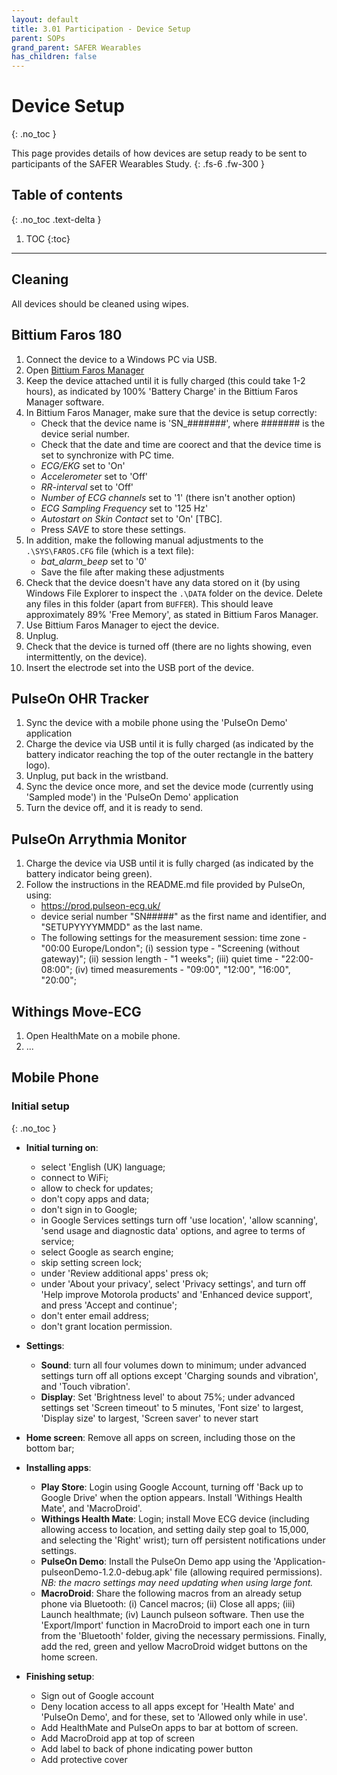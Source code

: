 ```yaml
---
layout: default
title: 3.01 Participation - Device Setup
parent: SOPs
grand_parent: SAFER Wearables
has_children: false
---
```


# Device Setup
{: .no_toc }

This page provides details of how devices are setup ready to be sent to participants of the SAFER Wearables Study.
{: .fs-6 .fw-300 }

## Table of contents
{: .no_toc .text-delta }

1. TOC
{:toc}

---

## Cleaning

All devices should be cleaned using wipes.

## Bittium Faros 180

1. Connect the device to a Windows PC via USB.
2. Open [Bittium Faros Manager](https://www.bittium.com/medical/support)
3. Keep the device attached until it is fully charged (this could take 1-2 hours), as indicated by 100&#37; 'Battery Charge' in the Bittium Faros Manager software.
4. In Bittium Faros Manager, make sure that the device is setup correctly:
   - Check that the device name is 'SN_#######', where ####### is the device serial number.
   - Check that the date and time are coorect and that the device time is set to synchronize with PC time.
   - _ECG/EKG_ set to 'On'
   - _Accelerometer_ set to 'Off'
   - _RR-interval_ set to 'Off'
   - _Number of ECG channels_ set to '1' (there isn't another option)
   - _ECG Sampling Frequency_ set to '125 Hz'
   - _Autostart on Skin Contact_ set to 'On' [TBC].
   - Press _SAVE_ to store these settings.
5. In addition, make the following manual adjustments to the `.\SYS\FAROS.CFG` file (which is a text file):
   - _bat_alarm_beep_ set to '0'
   - Save the file after making these adjustments
6. Check that the device doesn't have any data stored on it (by using Windows File Explorer to inspect the `.\DATA` folder on the device. Delete any files in this folder (apart from `BUFFER`). This should leave approximately 89&#37; 'Free Memory', as stated in Bittium Faros Manager.
7. Use Bittium Faros Manager to eject the device.
8. Unplug.
9. Check that the device is turned off (there are no lights showing, even intermittently, on the device).
10. Insert the electrode set into the USB port of the device.


## PulseOn OHR Tracker

1. Sync the device with a mobile phone using the 'PulseOn Demo' application
2. Charge the device via USB until it is fully charged (as indicated by the battery indicator reaching the top of the outer rectangle in the battery logo).
3. Unplug, put back in the wristband.
4. Sync the device once more, and set the device mode (currently using 'Sampled mode') in the 'PulseOn Demo' application
5. Turn the device off, and it is ready to send.

## PulseOn Arrythmia Monitor

1. Charge the device via USB until it is fully charged (as indicated by the battery indicator being green).
2. Follow the instructions in the README.md file provided by PulseOn, using:
   - https://prod.pulseon-ecg.uk/
   - device serial number "SN#####" as the first name and identifier, and "SETUPYYYYMMDD" as the last name.
   - The following settings for the measurement session: time zone - "00:00 Europe/London"; (i) session type - "Screening (without gateway)"; (ii) session length - "1 weeks"; (iii) quiet time - "22:00-08:00"; (iv) timed measurements - "09:00", "12:00", "16:00", "20:00"; 

## Withings Move-ECG

1. Open HealthMate on a mobile phone.
2. ...

## Mobile Phone

### Initial setup
{: .no_toc }
- **Initial turning on**:
   - select 'English (UK) language;
   - connect to WiFi;
   - allow to check for updates;  
   - don't copy apps and data;  
   - don't sign in to Google;  
   - in Google Services settings turn off 'use location', 'allow scanning', 'send usage and diagnostic data' options, and agree to terms of service;  
   - select Google as search engine;  
   - skip setting screen lock;  
   - under 'Review additional apps' press ok;  
   - under 'About your privacy', select 'Privacy settings', and turn off 'Help improve Motorola products' and 'Enhanced device support', and press 'Accept and continue';  
   - don't enter email address;  
   - don't grant location permission.

- **Settings**:
   - **Sound**: turn all four volumes down to minimum; under advanced settings turn off all options except 'Charging sounds and vibration', and 'Touch vibration'.
   - **Display**: Set 'Brightness level' to about 75%; under advanced settings set 'Screen timeout' to 5 minutes, 'Font size' to largest, 'Display size' to largest, 'Screen saver' to never start

- **Home screen**: Remove all apps on screen, including those on the bottom bar;

- **Installing apps**:
   - **Play Store**: Login using Google Account, turning off 'Back up to Google Drive' when the option appears. Install 'Withings Health Mate', and 'MacroDroid'.
   - **Withings Health Mate**: Login; install Move ECG device (including allowing access to location, and setting daily step goal to 15,000, and selecting the 'Right' wrist); turn off persistent notifications under settings.
   - **PulseOn Demo**: Install the PulseOn Demo app using the 'Application-pulseonDemo-1.2.0-debug.apk' file (allowing required permissions). _NB: the macro settings may need updating when using large font._
   - **MacroDroid**: Share the following macros from an already setup phone via Bluetooth: (i) Cancel macros; (ii) Close all apps; (iii) Launch healthmate; (iv) Launch pulseon software. Then use the 'Export/Import' function in MacroDroid to import each one in turn from the 'Bluetooth' folder, giving the necessary permissions. Finally, add the red, green and yellow MacroDroid widget buttons on the home screen.

- **Finishing setup**:
   - Sign out of Google account
   - Deny location access to all apps except for 'Health Mate' and 'PulseOn Demo', and for these, set to 'Allowed only while in use'.
   - Add HealthMate and PulseOn apps to bar at bottom of screen.
   - Add MacroDroid app at top of screen
   - Add label to back of phone indicating power button
   - Add protective cover
